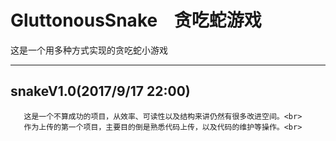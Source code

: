 # GluttonousSnake    贪吃蛇游戏

这是一个用多种方式实现的贪吃蛇小游戏
_________________________________

## snakeV1.0(2017/9/17 22:00)<br>
       这是一个不算成功的项目，从效率、可读性以及结构来讲仍然有很多改进空间。<br>
       作为上传的第一个项目，主要目的倒是熟悉代码上传，以及代码的维护等操作。<br>
